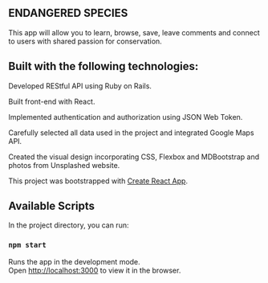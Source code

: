 ## ENDANGERED SPECIES

This app will allow you to learn, browse, save, leave comments and connect to users with shared passion for conservation.

## Built with the following technologies:

Developed REStful API using Ruby on Rails.

Built front-end with React.

Implemented authentication and authorization using JSON Web Token.

Carefully selected all data used in the project and integrated Google Maps API.

Created the visual design incorporating CSS, Flexbox and MDBootstrap and photos from Unsplashed website.

This project was bootstrapped with [Create React App](https://github.com/facebook/create-react-app).

## Available Scripts

In the project directory, you can run:

### `npm start`

Runs the app in the development mode.<br>
Open [http://localhost:3000](http://localhost:3000) to view it in the browser.

